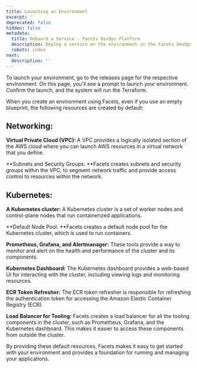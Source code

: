 ```yaml
---
title: Launching an Environment
excerpt: ''
deprecated: false
hidden: false
metadata:
  title: Onboard a Service - Facets DevOps Platform
  description: Deploy a service on the environment in the Facets DevOps Platform
  robots: index
next:
  description: ''
---
```

To launch your environment, go to the releases page for the respective environment. On this page, you'll see a prompt to launch your environment. Confirm the launch, and the system will run the Terraform.

When you create an environment using Facets, even if you use an empty blueprint, the following resources are created by default:

## Networking:

**Virtual Private Cloud (VPC):** A VPC provides a logically isolated section of the AWS cloud where you can launch AWS resources in a virtual network that you define.

**Subnets and Security Groups: **Facets creates subnets and security groups within the VPC, to segment network traffic and provide access control to resources within the network.

## Kubernetes:

**A Kubernetes cluster:** A Kubernetes cluster is a set of worker nodes and control-plane nodes that run containerized applications.

**Default Node Pool: **Facets creates a default node pool for the Kubernetes cluster, which is used to run containers.

**Prometheus, Grafana, and Alertmanager:** These tools provide a way to monitor and alert on the health and performance of the cluster and its components.

**Kubernetes Dashboard:** The Kubernetes dashboard provides a web-based UI for interacting with the cluster, including viewing logs and monitoring resources.

**ECR Token Refresher:** The ECR token refresher is responsible for refreshing the authentication token for accessing the Amazon Elastic Container Registry (ECR).

**Load Balancer for Tooling:** Facets creates a load balancer for all the tooling components in the cluster, such as Prometheus, Grafana, and the Kubernetes dashboard. This makes it easier to access these components from outside the cluster.

By providing these default resources, Facets makes it easy to get started with your environment and provides a foundation for running and managing your applications.